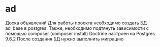 # ad
  Доска объявлений
  Для работы проекта необходимо создать БД ad_base в postgres.
  Также, необходимо подтянуть зависимости с помощью composer (composer install)
  Doctrine настроен на Postgres 9.6.2
  После создания БД нужно выполнить миграцию
